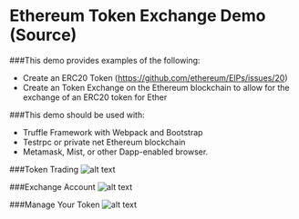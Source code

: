 # Ethereum Token Exchange Demo (Source)

###This demo provides examples of the following:
* Create an ERC20 Token (https://github.com/ethereum/EIPs/issues/20)
* Create an Token Exchange on the Ethereum blockchain to allow for the exchange of an ERC20 token for Ether

###This demo should be used with:
* Truffle Framework with Webpack and Bootstrap
* Testrpc or private net Ethereum blockchain
* Metamask, Mist, or other Dapp-enabled browser.


###Token Trading
![alt text](https://github.com/lynkr/token-exchange-privatenet/img/trading.png "Token Trading Screenshot")

###Exchange Account
![alt text](https://github.com/lynkr/token-exchange-privatenet/img/exchangeManagement.png "Exchange Account Screenshot")

###Manage Your Token
![alt text](https://github.com/lynkr/token-exchange-privatenet/img/tokenManagement.png "Manage Your Token Screenshot")